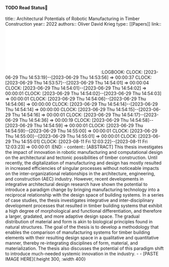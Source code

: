 #### TODO Read Status📖
title:: Architectural Potentials of Robotic Manufacturing in Timber Construction
year:: 2022 
authors:: Oliver David Krieg
type:: [[Papers]]
link:: ![RR_ICD_11_Oliver-David-Krieg_web.pdf](../assets/RR_ICD_11_Oliver-David-Krieg_web_1691747727680_0.pdf)
:LOGBOOK:
CLOCK: [2023-06-29 Thu 14:53:19]--[2023-06-29 Thu 14:53:56] =>  00:00:37
CLOCK: [2023-06-29 Thu 14:53:57]--[2023-06-29 Thu 14:54:01] =>  00:00:04
CLOCK: [2023-06-29 Thu 14:54:01]--[2023-06-29 Thu 14:54:02] =>  00:00:01
CLOCK: [2023-06-29 Thu 14:54:02]--[2023-06-29 Thu 14:54:03] =>  00:00:01
CLOCK: [2023-06-29 Thu 14:54:06]--[2023-06-29 Thu 14:54:06] =>  00:00:00
CLOCK: [2023-06-29 Thu 14:54:14]--[2023-06-29 Thu 14:54:14] =>  00:00:00
CLOCK: [2023-06-29 Thu 14:54:15]--[2023-06-29 Thu 14:54:16] =>  00:00:01
CLOCK: [2023-06-29 Thu 14:54:17]--[2023-06-29 Thu 14:54:36] =>  00:00:19
CLOCK: [2023-06-29 Thu 14:54:58]--[2023-06-29 Thu 14:54:59] =>  00:00:01
CLOCK: [2023-06-29 Thu 14:54:59]--[2023-06-29 Thu 14:55:00] =>  00:00:01
CLOCK: [2023-06-29 Thu 14:55:00]--[2023-06-29 Thu 14:55:01] =>  00:00:01
CLOCK: [2023-06-29 Thu 14:55:01]
CLOCK: [2023-08-11 Fri 12:03:22]--[2023-08-11 Fri 12:03:23] =>  00:00:01
:END:
	- content:: [ABSTRACT] This thesis investigates the impact of innovation in robotic manufacturing and computational design on the architectural and tectonic possibilities of timber construction. Until recently, the digitalization of manufacturing and design has mostly resulted in increased efficiencies of singular processes without noticeable impacts on the inter-organizational relationships in the architecture, engineering, and construction (AEC) industry. However, recent developments in integrative architectural design research have shown the potential to introduce a paradigm change by bringing manufacturing technology into a reciprocal relationship with the design space of building systems. In a series of case studies, the thesis investigates integrative and inter-disciplinary development processes that resulted in timber building systems that exhibit a high degree of morphological and functional differentiation, and therefore a larger, gradated, and more adaptive design space. The gradual distribution of material and form is akin to biological principles found in natural structures. The goal of the thesis is to develop a methodology that enables the comparison of manufacturing systems for timber building elements with their resulting design space in a qualitative and quantitative manner, thereby re-integrating disciplines of form, material, and materialization. The thesis also discusses the potential of this paradigm shift to introduce much-needed systemic innovation in the industry.
		-
	- [PASTE IMAGE HERE]{:height 300, :width 400}